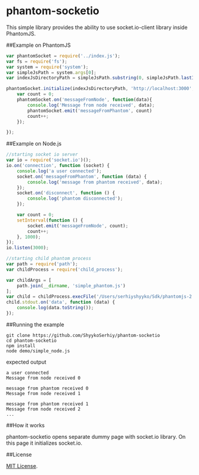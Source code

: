 # phantom-socketio
This simple library provides the ability to use socket.io-client library inside PhantomJS. 

##Example on PhantomJS

```js
var phantomSocket = require('../index.js');
var fs = require('fs');
var system = require('system');
var simpleJsPath = system.args[0];
var indexJsDirectoryPath = simpleJsPath.substring(0, simpleJsPath.lastIndexOf(fs.separator)) + fs.separator + '..';

phantomSocket.initialize(indexJsDirectoryPath, 'http://localhost:3000', function () {
    var count = 0;
    phantomSocket.on('messageFromNode', function(data){
        console.log('Message from node received', data);
        phantomSocket.emit('messageFromPhantom', count)
        count++;
    });

});
```

##Example on Node.js

```js
//starting socket io server
var io = require('socket.io')();
io.on('connection', function (socket) {
    console.log('a user connected');
    socket.on('messageFromPhantom', function (data) {
        console.log('message from phantom received', data);
    });
    socket.on('disconnect', function () {
        console.log('phantom disconnected');
    });

    var count = 0;
    setInterval(function () {
        socket.emit('messageFromNode', count);
        count++;
    }, 1000);
});
io.listen(3000);

//starting child phantom process
var path = require('path');
var childProcess = require('child_process');

var childArgs = [
    path.join(__dirname, 'simple_phantom.js')
];
var child = childProcess.execFile('/Users/serhiyshyyko/Sdk/phantomjs-2.0.0-macosx/bin/phantomjs', childArgs);
child.stdout.on('data', function (data) {
    console.log(data.toString());
});
```

##Running the example

```
git clone https://github.com/ShyykoSerhiy/phantom-socketio
cd phantom-socketio
npm install
node demo/simple_node.js
```
expected output
```
a user connected
Message from node received 0

message from phantom received 0
Message from node received 1

message from phantom received 1
Message from node received 2
...
```

##How it works

phantom-socketio opens separate dummy page with socket.io library. On this page it initializes socket.io.

##License

[MIT License](http://opensource.org/licenses/mit-license.php).